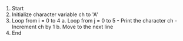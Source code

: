 1. Start
2. Initialize character variable ch to 'A'
3. Loop from i = 0 to 4
    a. Loop from j = 0 to 5
        - Print the character ch
        - Increment ch by 1
    b. Move to the next line
4. End